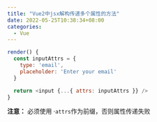 ```yaml
---
title: "Vue2中jsx解构传递多个属性的方法"
date: 2022-05-25T10:38:34+08:00
categories:
  - Vue
---
```


```js
render() {
  const inputAttrs = {
    type: 'email',
    placeholder: 'Enter your email'
  }

  return <input {...{ attrs: inputAttrs }} />
}
````
**注意：** 必须使用 ·`attrs`作为前缀，否则属性传递失败